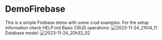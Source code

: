 # DemoFirebase
This is a simple Firebase demo with some crud examples. For the setup information check HELP.md
Basic CRUD operations:
![2023-11-24_21h14_11](https://github.com/JVRANKEN/DemoFirebase/assets/18559961/702c8735-30f8-420e-9003-408f19d60a5f)
Database model: 
![2023-11-24_20h32_02](https://github.com/JVRANKEN/DemoFirebase/assets/18559961/70ed91b1-f0ed-4bd0-bc89-ed8597d19be5)
